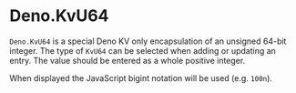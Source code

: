 # Deno.KvU64

`Deno.KvU64` is a special Deno KV only encapsulation of an unsigned 64-bit
integer. The type of `KvU64` can be selected when adding or updating an entry.
The value should be entered as a whole positive integer.

When displayed the JavaScript bigint notation will be used (e.g. `100n`).
